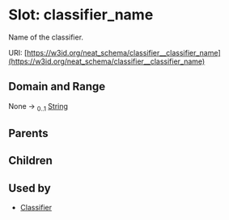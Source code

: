 
# Slot: classifier_name


Name of the classifier.

URI: [https://w3id.org/neat_schema/classifier__classifier_name](https://w3id.org/neat_schema/classifier__classifier_name)


## Domain and Range

None &#8594;  <sub>0..1</sub> [String](types/String.md)

## Parents


## Children


## Used by

 * [Classifier](Classifier.md)
